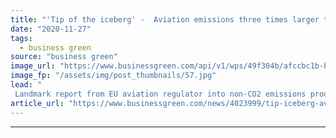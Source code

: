 ```yaml
---
title: "'Tip of the iceberg' -  Aviation emissions three times larger than current estimates, scientists warn"
date: "2020-11-27"
tags: 
  - business green
source: "business green"
image_url: "https://www.businessgreen.com/api/v1/wps/49f304b/afccbc1b-b83c-4d5b-8271-d2b1a1b890e1/6/united-airlines-plane-185x114.jpg"
image_fp: "/assets/img/post_thumbnails/57.jpg"
lead: "
 Landmark report from EU aviation regulator into non-CO2 emissions produced by jet engines sets out new financial, fuel, and air traffic measures that would target the full gamut of aviation emissions ..."
article_url: "https://www.businessgreen.com/news/4023999/tip-iceberg-aviation-emissions-times-larger-current-estimates-scientists-warn"
---
```


---
